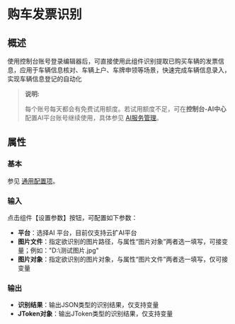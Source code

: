 # 购车发票识别

## 概述

使用控制台账号登录编辑器后，可直接使用此组件识别提取已购买车辆的发票信息，应用于车辆信息核对、车辆上户、车牌申领等场景，快速完成车辆信息录入，实现车辆信息登记的自动化

> **说明:**
>
> 每个账号每天都会有免费试用额度。若试用额度不足，可在**控制台-AI中心**配置AI平台账号继续使用，具体参见 [AI服务管理](../../Reference/Console/ai-center/AIServiceManagement.md)。

## 属性

### 基本

参见 [通用配置项](../Appendix/CommonConfigurationItems.md)。

### 输入

点击组件【设置参数】按钮，可配置如下参数：
- **平台**：选择AI 平台，目前仅支持云扩AI平台
- **图片文件**：指定欲识别的图片路径，与属性“图片对象”两者选一填写，可接变量；例如："D:\\测试图片.jpg"
- **图片对象**：指定欲识别的图片对象，与属性“图片文件”两者选一填写，仅可接变量

### 输出

- **识别结果**：输出JSON类型的识别结果，仅支持变量
- **JToken对象**：输出JToken类型的识别结果，仅支持变量